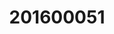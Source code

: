 ---
layout: post
inst: University of Twente
title: 201600051
name: Software Security (MSc.)
course_name: Software Security
years: 2024
order: 1
fulltime: 'true'
---
